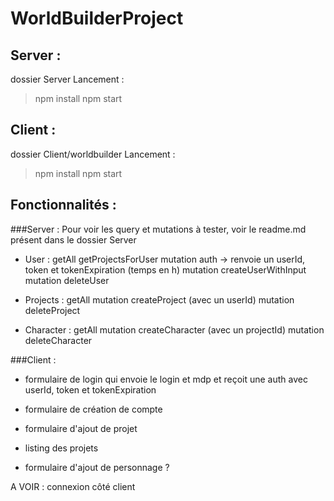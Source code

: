 # WorldBuilderProject

## Server :
dossier Server
Lancement :
> npm install
> npm start


## Client :
dossier Client/worldbuilder
Lancement :
> npm install
> npm start


## Fonctionnalités :

###Server :
	Pour voir les query et mutations à tester, voir le readme.md présent dans le dossier Server
- User :
	getAll
	getProjectsForUser
	mutation auth -> renvoie un userId, token et tokenExpiration (temps en h)
	mutation createUserWithInput
	mutation deleteUser

- Projects :
	getAll
	mutation createProject (avec un userId)
	mutation deleteProject

- Character :
	getAll
	mutation createCharacter (avec un projectId)
	mutation deleteCharacter


###Client :
- formulaire de login qui envoie le login et mdp et reçoit une auth avec userId, token et tokenExpiration
- formulaire de création de compte

- formulaire d'ajout de projet
- listing des projets

- formulaire d'ajout de personnage ?


A VOIR :
connexion côté client
